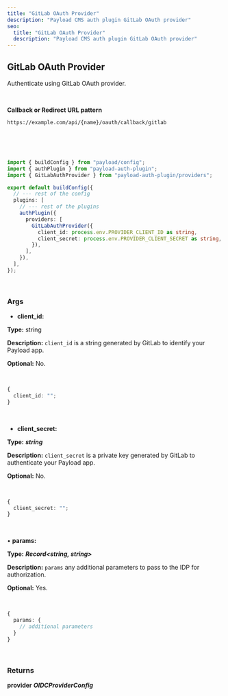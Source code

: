 ```yaml
---
title: "GitLab OAuth Provider"
description: "Payload CMS auth plugin GitLab OAuth provider"
seo:
  title: "GitLab OAuth Provider"
  description: "Payload CMS auth plugin GitLab OAuth provider"
---
```


## GitLab OAuth Provider

Authenticate using GitLab OAuth provider.

<br/>

**Callback or Redirect URL pattern**


`https://example.com/api/{name}/oauth/callback/gitlab`

<br/>
<br/>
<br/>

```ts [src/payload.config.ts] {3, 11-14}
import { buildConfig } from "payload/config";
import { authPlugin } from "payload-auth-plugin";
import { GitLabAuthProvider } from "payload-auth-plugin/providers";

export default buildConfig({
  // --- rest of the config
  plugins: [
    // --- rest of the plugins
    authPlugin({
      providers: [
        GitLabAuthProvider({
          client_id: process.env.PROVIDER_CLIENT_ID as string,
          client_secret: process.env.PROVIDER_CLIENT_SECRET as string,
        }),
      ],
    }),
  ],
});
```

<br/>

### Args

- **client_id:**

**Type:** string 

**Description:** `client_id` is a string generated by GitLab to identify your Payload app.

**Optional:** No.

<br/>

```ts
{
  client_id: "";
}
```

<br/>

- **client_secret:**

**Type:** **_string_**

**Description:** `client_secret` is a private key generated by GitLab to authenticate your Payload app.

**Optional:** No.

<br/>

```ts
{
  client_secret: "";
}
```

<br/>

• **params:**

**Type:** **_Record<string, string>_**

**Description:** `params` any additional parameters to pass to the IDP for authorization.

**Optional:** Yes.

<br/>

```ts
{
  params: {
    // additional parameters
  }
}
```

<br/>

### Returns

**provider** **_OIDCProviderConfig_**
